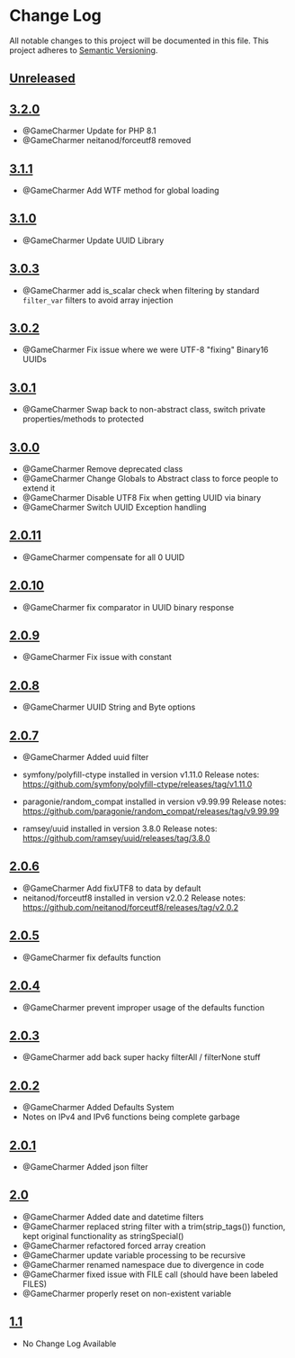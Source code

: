 
# Change Log
All notable changes to this project will be documented in this file.
This project adheres to [Semantic Versioning](http://semver.org/).

## [Unreleased](https://github.com/KongHack/Globals)



## [3.2.0](https://github.com/KongHack/Globals/releases/tag/3.2.0)
- @GameCharmer Update for PHP 8.1
- @GameCharmer neitanod/forceutf8 removed


## [3.1.1](https://github.com/KongHack/Globals/releases/tag/3.1.1)
- @GameCharmer Add WTF method for global loading



## [3.1.0](https://github.com/KongHack/Globals/releases/tag/3.1.0)
- @GameCharmer Update UUID Library



## [3.0.3](https://github.com/KongHack/Globals/releases/tag/3.0.3)
- @GameCharmer add is_scalar check when filtering by standard `filter_var` filters to avoid array injection



## [3.0.2](https://github.com/KongHack/Globals/releases/tag/3.0.2)
- @GameCharmer Fix issue where we were UTF-8 "fixing" Binary16 UUIDs



## [3.0.1](https://github.com/KongHack/Globals/releases/tag/3.0.1)
- @GameCharmer Swap back to non-abstract class, switch private properties/methods to protected



## [3.0.0](https://github.com/KongHack/Globals/releases/tag/3.0.0)
- @GameCharmer Remove deprecated class
- @GameCharmer Change Globals to Abstract class to force people to extend it
- @GameCharmer Disable UTF8 Fix when getting UUID via binary
- @GameCharmer Switch UUID Exception handling



## [2.0.11](https://github.com/KongHack/Globals/releases/tag/2.0.11)
- @GameCharmer compensate for all 0 UUID



## [2.0.10](https://github.com/KongHack/Globals/releases/tag/2.0.10)
- @GameCharmer fix comparator in UUID binary response



## [2.0.9](https://github.com/KongHack/Globals/releases/tag/2.0.9)
- @GameCharmer Fix issue with constant



## [2.0.8](https://github.com/KongHack/Globals/releases/tag/2.0.8)
- @GameCharmer UUID String and Byte options



## [2.0.7](https://github.com/KongHack/Globals/releases/tag/2.0.7)
- @GameCharmer Added uuid filter

- symfony/polyfill-ctype installed in version v1.11.0
  Release notes: https://github.com/symfony/polyfill-ctype/releases/tag/v1.11.0

- paragonie/random_compat installed in version v9.99.99
  Release notes: https://github.com/paragonie/random_compat/releases/tag/v9.99.99

- ramsey/uuid installed in version 3.8.0
  Release notes: https://github.com/ramsey/uuid/releases/tag/3.8.0



## [2.0.6](https://github.com/KongHack/Globals/releases/tag/2.0.6)
- @GameCharmer Add fixUTF8 to data by default
- neitanod/forceutf8 installed in version v2.0.2
  Release notes: https://github.com/neitanod/forceutf8/releases/tag/v2.0.2



## [2.0.5](https://github.com/KongHack/Globals/releases/tag/2.0.5)
- @GameCharmer fix defaults function



## [2.0.4](https://github.com/KongHack/Globals/releases/tag/2.0.4)
- @GameCharmer prevent improper usage of the defaults function



## [2.0.3](https://github.com/KongHack/Globals/releases/tag/2.0.3)
- @GameCharmer add back super hacky filterAll / filterNone stuff



## [2.0.2](https://github.com/KongHack/Globals/releases/tag/2.0.2)
- @GameCharmer Added Defaults System
- Notes on IPv4 and IPv6 functions being complete garbage
 


## [2.0.1](https://github.com/KongHack/Globals/releases/tag/2.0.1)
- @GameCharmer Added json filter
 


## [2.0](https://github.com/KongHack/Globals/releases/tag/2.0)
- @GameCharmer Added date and datetime filters
- @GameCharmer replaced string filter with a trim(strip_tags()) function, kept original functionality as stringSpecial()
- @GameCharmer refactored forced array creation
- @GameCharmer update variable processing to be recursive
- @GameCharmer renamed namespace due to divergence in code
- @GameCharmer fixed issue with FILE call (should have been labeled FILES)
- @GameCharmer properly reset on non-existent variable



## [1.1](https://github.com/KongHack/Globals/releases/tag/1.1)
- No Change Log Available 


